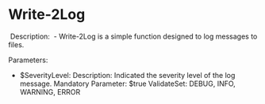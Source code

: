# Write-2Log
 Description:
 - Write-2Log is a simple function designed to log messages to files.
 
Parameters:
- $SeverityLevel:
	Description: Indicated the severity level of the log message.
	Mandatory Parameter: $true
	ValidateSet: DEBUG, INFO, WARNING, ERROR
